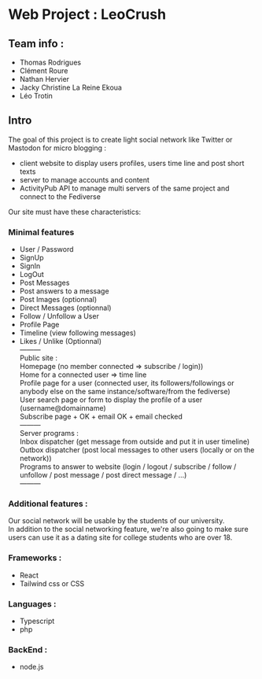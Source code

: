 # Web Project : LeoCrush

## Team info :
* Thomas Rodrigues
* Clément Roure
* Nathan Hervier
* Jacky Christine La Reine Ekoua
* Léo Trotin

## Intro
The goal of this project is to create light social network like Twitter or Mastodon for micro blogging :
* client website to display users profiles, users time line and post short texts
* server to manage accounts and content
* ActivityPub API to manage multi servers of the same project and connect to the Fediverse

Our site must have these characteristics:

### Minimal features
* User / Password
* SignUp
* SignIn
* LogOut
* Post Messages
* Post answers to a message
* Post Images (optionnal)
* Direct Messages (optionnal)
* Follow / Unfollow a User
* Profile Page
* Timeline (view following messages)
* Likes / Unlike (Optionnal)<br>
———<br>
Public site : <br>
Homepage (no member connected => subscribe / login))<br>
Home for a connected user => time line<br>
Profile page for a user (connected user, its followers/followings or anybody else on the same instance/software/from the fediverse)<br>
User search page or form to display the profile of a user (username@domainname)<br>
Subscribe page + OK + email OK + email checked<br>
———<br>
Server programs :<br>
Inbox dispatcher (get message from outside and put it in user timeline)<br>
Outbox dispatcher (post local messages to other users (locally or on the network))<br>
Programs to answer to website (login / logout / subscribe / follow / unfollow / post message / post direct message / ...)<br>
———<br>
### Additional features :
Our social network will be usable by the students of our university.<br>
In addition to the social networking feature, we're also going to make sure users can use it as a dating site for college students who are over 18.

### Frameworks :
* React
* Tailwind css or CSS

### Languages :
* Typescript
* php

### BackEnd :
* node.js
